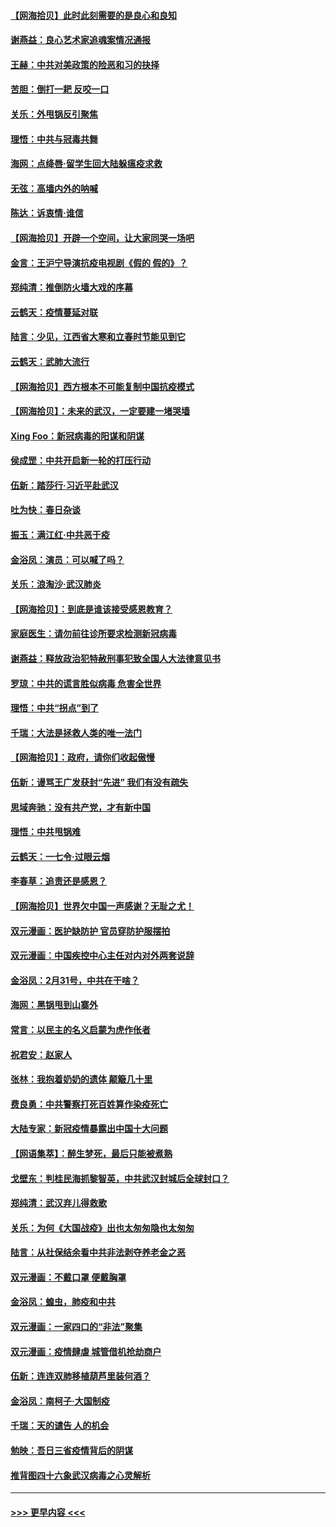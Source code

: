 #### [【网海拾贝】此时此刻需要的是良心和良知](../pages/nsc993/n11945471.md?t=03171631) 
#### [谢燕益：良心艺术家追魂案情况通报](../pages/nsc993/n11945327.md?t=03171631) 
#### [王赫：中共对美政策的险恶和习的抉择](../pages/nsc993/n11944942.md?t=03171631) 
#### [苦胆：倒打一耙 反咬一口](../pages/nsc993/n11944542.md?t=03171631) 
#### [关乐：外甩锅反引聚焦](../pages/nsc993/n11944211.md?t=03171631) 
#### [理悟：中共与冠毒共舞](../pages/nsc993/n11944197.md?t=03171631) 
#### [海网：点绛唇‧留学生回大陆躲瘟疫求救](../pages/nsc993/n11944043.md?t=03171631) 
#### [无弦：高墙内外的呐喊](../pages/nsc993/n11943684.md?t=03171631) 
#### [陈达：诉衷情·谁信](../pages/nsc993/n11942899.md?t=03171631) 
#### [【网海拾贝】开辟一个空间，让大家同哭一场吧](../pages/nsc993/n11942165.md?t=03171631) 
#### [金言：王沪宁导演抗疫电视剧《假的 假的》？](../pages/nsc993/n11941510.md?t=03171631) 
#### [郑纯清：推倒防火墙大戏的序幕](../pages/nsc993/n11940838.md?t=03171631) 
#### [云鹤天：疫情蔓延对联](../pages/nsc993/n11940579.md?t=03171631) 
#### [陆言：少见，江西省大寒和立春时节能见到它](../pages/nsc993/n11939983.md?t=03171631) 
#### [云鹤天：武肺大流行](../pages/nsc993/n11939902.md?t=03171631) 
#### [【网海拾贝】西方根本不可能复制中国抗疫模式](../pages/nsc993/n11939725.md?t=03171631) 
#### [【网海拾贝】：未来的武汉，一定要建一堵哭墙](../pages/nsc993/n11938684.md?t=03171631) 
#### [Xing Foo：新冠病毒的阳谋和阴谋](../pages/nsc993/n11936086.md?t=03171631) 
#### [侯成罡：中共开启新一轮的打压行动](../pages/nsc993/n11935730.md?t=03171631) 
#### [伍新：踏莎行‧习近平赴武汉](../pages/nsc993/n11935157.md?t=03171631) 
#### [吐为快：春日杂谈](../pages/nsc993/n11934776.md?t=03171631) 
#### [振玉：满江红‧中共恶于疫](../pages/nsc993/n11934647.md?t=03171631) 
#### [金浴凤：演员：可以喊了吗？](../pages/nsc993/n11934602.md?t=03171631) 
#### [关乐：浪淘沙·武汉肺炎](../pages/nsc993/n11931792.md?t=03171631) 
#### [【网海拾贝】：到底是谁该接受感恩教育？](../pages/nsc993/n11931552.md?t=03171631) 
#### [家庭医生：请勿前往诊所要求检测新冠病毒](../pages/nsc993/n11929190.md?t=03171631) 
#### [谢燕益：释放政治犯特赦刑事犯致全国人大法律意见书](../pages/nsc993/n11928978.md?t=03171631) 
#### [罗琼：中共的谎言胜似病毒 危害全世界](../pages/nsc993/n11922636.md?t=03171631) 
#### [理悟：中共“拐点”到了](../pages/nsc993/n11928496.md?t=03171631) 
#### [千瑞：大法是拯救人类的唯一法门](../pages/nsc993/n11927637.md?t=03171631) 
#### [【网海拾贝】：政府，请你们收起傲慢](../pages/nsc993/n11926932.md?t=03171631) 
#### [伍新：谩骂王广发获封“先进” 我们有没有疏失](../pages/nsc993/n11926101.md?t=03171631) 
#### [思域奔驰：没有共产党，才有新中国](../pages/nsc993/n11926058.md?t=03171631) 
#### [理悟：中共甩锅难](../pages/nsc993/n11925355.md?t=03171631) 
#### [云鹤天：一七令·过眼云烟](../pages/nsc993/n11925284.md?t=03171631) 
#### [李春草：追责还是感恩？](../pages/nsc993/n11925274.md?t=03171631) 
#### [【网海拾贝】世界欠中国一声感谢？无耻之尤！](../pages/nsc993/n11925239.md?t=03171631) 
#### [双元漫画：医护缺防护 官员穿防护服摆拍](../pages/nsc993/n11923899.md?t=03171631) 
#### [双元漫画：中国疾控中心主任对内对外两套说辞](../pages/nsc993/n11921994.md?t=03171631) 
#### [金浴凤：2月31号，中共在干啥？](../pages/nsc993/n11922706.md?t=03171631) 
#### [海网：黑锅甩到山寨外](../pages/nsc993/n11922688.md?t=03171631) 
#### [常言：以民主的名义启蒙为虎作伥者](../pages/nsc993/n11922217.md?t=03171631) 
#### [祝君安：赵家人](../pages/nsc993/n11922209.md?t=03171631) 
#### [张林：我抱着奶奶的遗体 颠簸几十里](../pages/nsc993/n11920945.md?t=03171631) 
#### [费良勇：中共警察打死百姓算作染疫死亡](../pages/nsc993/n11919264.md?t=03171631) 
#### [大陆专家：新冠疫情暴露出中国十大问题](../pages/nsc993/n11919187.md?t=03171631) 
#### [【网语集萃】：醉生梦死，最后只能被煮熟](../pages/nsc993/n11918994.md?t=03171631) 
#### [戈壁东：判桂民海抓黎智英，中共武汉封城后全球封口？](../pages/nsc993/n11917982.md?t=03171631) 
#### [郑纯清：武汉弃儿得救歌](../pages/nsc993/n11917881.md?t=03171631) 
#### [关乐：为何《大国战疫》出也太匆匆隐也太匆匆](../pages/nsc993/n11917792.md?t=03171631) 
#### [陆言：从社保结余看中共非法剥夺养老金之恶](../pages/nsc993/n11917084.md?t=03171631) 
#### [双元漫画：不戴口罩 便戴胸罩](../pages/nsc993/n11916447.md?t=03171631) 
#### [金浴凤：蝗虫，肺疫和中共](../pages/nsc993/n11916904.md?t=03171631) 
#### [双元漫画：一家四口的“非法”聚集](../pages/nsc993/n11916378.md?t=03171631) 
#### [双元漫画：疫情肆虐 城管借机抢劫商户](../pages/nsc993/n11916310.md?t=03171631) 
#### [伍新：连连双肺移植葫芦里装何酒？](../pages/nsc993/n11913667.md?t=03171631) 
#### [金浴凤：南柯子·大国制疫](../pages/nsc993/n11913657.md?t=03171631) 
#### [千瑞：天的谴告  人的机会](../pages/nsc993/n11913309.md?t=03171631) 
#### [勉映：吾日三省疫情背后的阴谋](../pages/nsc993/n11913079.md?t=03171631) 
#### [推背图四十六象武汉病毒之心灵解析](../pages/nsc993/n11911761.md?t=03171631) 

----
#### [ >>> 更早内容 <<< ](../indexes/nsc993-earlier.md)
